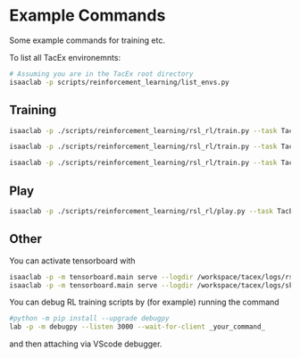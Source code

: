 # Example Commands
Some example commands for training etc.

To list all TacEx environemnts:
```bash
# Assuming you are in the TacEx root directory
isaaclab -p scripts/reinforcement_learning/list_envs.py
```

## Training

```bash
isaaclab -p ./scripts/reinforcement_learning/rsl_rl/train.py --task TacEx-Ball-Rolling-IK-v0 --num_envs 1024 
```

```bash
isaaclab -p ./scripts/reinforcement_learning/rsl_rl/train.py --task TacEx-Ball-Rolling-Privileged-v0 --num_envs 1024 
```

```bash
isaaclab -p ./scripts/reinforcement_learning/rsl_rl/train.py --task TacEx-Ball-Rolling-Privileged-without-Reach_v0 --num_envs 1024 --enable_cameras
```

## Play
```bash
isaaclab -p ./scripts/reinforcement_learning/rsl_rl/play.py --task TacEx-Ball-Rolling-Tactile-Base-v1 --num_envs 23 --enable_cameras --load_run logs/skrl/ball_rolling/2025-04-08_22-55-53_improved_ppo_torch_base_env_cluster --checkpoint best_agent.pt
```

## Other
You can activate tensorboard with
```bash
isaaclab -p -m tensorboard.main serve --logdir /workspace/tacex/logs/rsl_rl/ball_rolling
isaaclab -p -m tensorboard.main serve --logdir /workspace/tacex/logs/skrl/ball_rolling
```

You can debug RL training scripts by (for example) running the command
```bash
#python -m pip install --upgrade debugpy
lab -p -m debugpy --listen 3000 --wait-for-client _your_command_
``` 
and then attaching via VScode debugger.